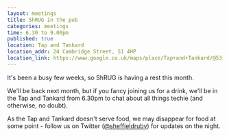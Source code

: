```yaml
---
layout: meetings
title: ShRUG in the pub
categories: meetings
time: 6.30 to 9.00pm
published: true
location: Tap and Tankard
location_addr: 24 Cambridge Street, S1 4HP
location_link: https://www.google.co.uk/maps/place/Tap+and+Tankard/@53.3796735,-1.4723154,15z
---
```


It's been a busy few weeks, so ShRUG is having a rest this month.

We'll be back next month, but if you fancy joining us for a drink, we'll be in the Tap and Tankard from 6.30pm to chat about all things techie (and otherwise, no doubt).

As the Tap and Tankard doesn't serve food, we may disappear for food at some point - follow us on Twitter ([@sheffieldruby](https://twitter.com/sheffieldruby)) for updates on the night.
